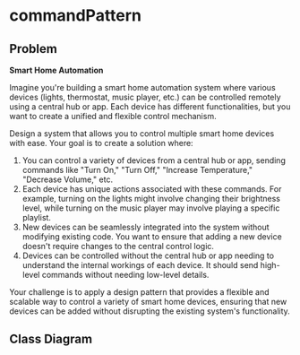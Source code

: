 # commandPattern
## Problem
**Smart Home Automation**

Imagine you're building a smart home automation system where various devices (lights, thermostat, music player, etc.) can be controlled remotely using a central hub or app. Each device has different functionalities, but you want to create a unified and flexible control mechanism.

Design a system that allows you to control multiple smart home devices with ease. Your goal is to create a solution where:

1) You can control a variety of devices from a central hub or app, sending commands like "Turn On," "Turn Off," "Increase Temperature," "Decrease Volume," etc.
2) Each device has unique actions associated with these commands. For example, turning on the lights might involve changing their brightness level, while turning on the music player may involve playing a specific playlist.
3) New devices can be seamlessly integrated into the system without modifying existing code. You want to ensure that adding a new device doesn't require changes to the central control logic.
4) Devices can be controlled without the central hub or app needing to understand the internal workings of each device. It should send high-level commands without needing low-level details.

Your challenge is to apply a design pattern that provides a flexible and scalable way to control a variety of smart home devices, ensuring that new devices can be added without disrupting the existing system's functionality.

## Class Diagram
